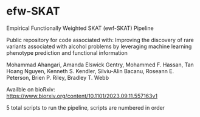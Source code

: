 # efw-SKAT

Empirical Functionally Weighted SKAT (ewf-SKAT) Pipeline

Public repository for code associated with:
Improving the discovery of rare variants associated with alcohol problems by 
leveraging machine learning phenotype prediction and functional information

Mohammad Ahangari, Amanda Elswick Gentry, Mohammed F. Hassan, Tan Hoang Nguyen, 
Kenneth S. Kendler, Silviu-Alin Bacanu, Roseann E. Peterson, Brien P. Riley, 
Bradley T. Webb

Availble on bioRxiv: https://www.biorxiv.org/content/10.1101/2023.09.11.557163v1

5 total scripts to run the pipeline, scripts are numbered in order